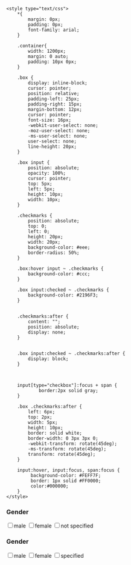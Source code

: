 
<html>
 <head>

 	<style type="text/css">
 		*{
 			margin: 0px;
 			padding: 0px; 
 			font-family: arial;
 		}	

 		.container{
 			width: 1200px;
 			margin: 0 auto;
 			padding: 10px 0px;
 		}

		.box {
			display: inline-block;
			cursor: pointer;
			position: relative;
			padding-left: 25px;
			padding-right: 15px;
			margin-bottom: 12px;
			cursor: pointer;
			font-size: 16px;
			-webkit-user-select: none;
			-moz-user-select: none;
			-ms-user-select: none;
			user-select: none;
			line-height: 20px;
		}
		
		.box input {
			position: absolute;
			opacity: 100%;
			cursor: pointer;
			top: 5px;
			left: 5px;
			height: 10px;
			width: 10px;
		}

		.checkmarks {
			position: absolute;
			top: 0;
			left: 0;
			height: 20px;
			width: 20px;
			background-color: #eee;
			border-radius: 50%;
		}

		.box:hover input ~ .checkmarks {
			background-color: #ccc;
		}

		.box input:checked ~ .checkmarks {
			background-color: #2196F3;
		}

		
		.checkmarks:after {
			content: "";
			position: absolute;
			display: none;
		}
	
		
		.box input:checked ~ .checkmarks:after {
			display: block;
		}

		
	
		input[type="checkbox"]:focus + span {
	  			border:2px solid gray;
		}

		.box .checkmarks:after {
			left: 6px;
			top: 2px;
			width: 5px;
			height: 10px;
			border: solid white;
			border-width: 0 3px 3px 0;
			-webkit-transform: rotate(45deg);
			-ms-transform: rotate(45deg);
			transform: rotate(45deg);
		}	

		input:hover, input:focus, span:focus {
			 background-color: #FEFF7F;
			 border: 1px solid #FF0000;
			 color:#000000;
		}
 	</style>
   <script src="https://ajax.googleapis.com/ajax/libs/jquery/1.11.1/jquery.min.js"></script>
   
   <script type="text/javascript">
   
   $(document).ready(function() {

       $("input:checkbox").on('click', function() {
     var $box = $(this);
     if ($box.is(":checked")) {
       var group = "input:checkbox[name='" + $box.attr("name") + "']";
       $(group).prop("checked", false);
       $box.prop("checked", true);
     } else {
       $box.prop("checked", false);
     }
   });
   })
   </script>
 </head>
 <body>

<div class="container">
	<form>
		 <h3>Gender</h3>
		 <label class="box">
		   <input class="checkmark" type="checkbox" class="radio" value="1" name="gender[1][]" />male
		   <span class="checkmarks"></span>
		 </label>
		 <label class="box">
		   <input class="checkmark" type="checkbox" class="radio" value="1" name="gender[1][]" />female
		   <span class="checkmarks"></span>
		 </label>
		 <label class="box">
		   <input class="checkmark" type="checkbox" class="radio" value="1" name="gender[1][]" />not specified
		   <span class="checkmarks"></span>
		 </label>
	</form>
	<form>
		 <h3>Gender</h3>
		 <label class="box">
		   <input class="checkmark" type="checkbox" class="radio" value="1" name="gender[2][]" />male
		   <span class="checkmarks"></span>
		 </label>
		 <label class="box">
		   <input class="checkmark" type="checkbox" class="radio" value="1" name="gender[2][]" />female
		   <span class="checkmarks"></span>
		 </label>
		 <label class="box">
		   <input class="checkmark" type="checkbox" class="radio" value="1" name="gender[2][]" />specified
		   <span class="checkmarks"></span>
		 </label>
	</form>
</div>

 </body>

</html>
